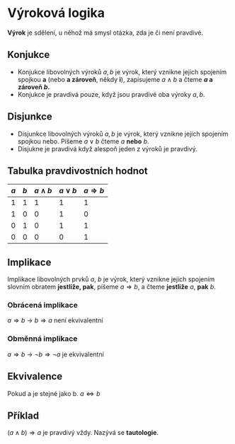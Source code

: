 # Výroková logika
**Výrok** je sdělení, u něhož má smysl otázka, zda je či není pravdivé.

## Konjukce
- Konjukce libovolných výroků $a, b$ je výrok, který vznikne jejich spojením spojkou **a** (nebo **a zároveň**, někdy **i**), zapisujeme $a \wedge b$ a čteme **$a$ a zároveň $b$.**
- Konjukce je pravdivá pouze, když jsou pravdivé oba výroky $a, b$.

## Disjunkce
- Disjunkce libovolných výroků $a, b$ je výrok, který vznikne jejich spojením spojkou nebo. Píšeme $a \vee b$ čteme $a$ **nebo** $b$.
- Disjukne je pravdivá když alespoň jeden z výroků je pravdivý.

## Tabulka pravdivostních hodnot
| $a$ | $b$ | $a \wedge b$ | $a \vee b$ | $a \Rightarrow b$ |
| --- | --- | ------------ | ---------- | ------ |
| 1   | 1   | 1            | 1          | 1      |
| 1   | 0   | 0            | 1          | 0      |
| 0   | 1   | 0            | 1          | 1      |
| 0   | 0   | 0            | 0          | 1      |

## Implikace
Implikace libovolných prvků $a$, $b$ je výrok, který vznikne jejich spojením slovním obratem **jestliže, pak**, píšeme $a \Rightarrow b$, a čteme **jestliže** $a$, **pak** $b$.

### Obrácená implikace
$a \Rightarrow b$ -> $b \Rightarrow a$
není ekvivalentní
### Obměnná implikace
$a \Rightarrow b$ -> $\neg b \Rightarrow \neg a$
je ekvivalentní

## Ekvivalence
Pokud a je stejné jako b.
$a \iff b$
## Příklad
$(a \wedge b) \Rightarrow a$ je pravdivý vždy. Nazývá se **tautologie**.
